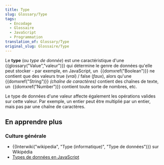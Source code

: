 ```yaml
---
title: Type
slug: Glossary/Type
tags:
  - Encodage
  - Glossaire
  - JavaScript
  - Programmation
translation_of: Glossary/Type
original_slug: Glossaire/Type
---
```

Le **type** (ou _type de donnée_) est une caractéristique d'une {{glossary("Value","valeur")}} qui détermine le genre de données qu'elle peut stocker - par exemple, en JavaScript, un  {{domxref("Boolean")}} ne contient que des valeurs true (_vrai_) / false (_faux_), alors qu'une {{domxref("String")}} _(chaîne de caractères)_ contient des chaînes de texte, un  {{domxref("Number")}} contient toute sorte de nombres, etc.

Le type de données d'une valeur affecte également les opérations valides sur cette valeur. Par exemple, un entier peut être multiplié par un entier, mais pas par une chaîne de caractères.

## En apprendre plus

### Culture générale

- {{Interwiki("wikipedia", "Type (informatique)", "Type de données")}} sur Wikipédia
- [Types de données en JavaScript](/fr/docs/Web/JavaScript/Structures_de_données)
